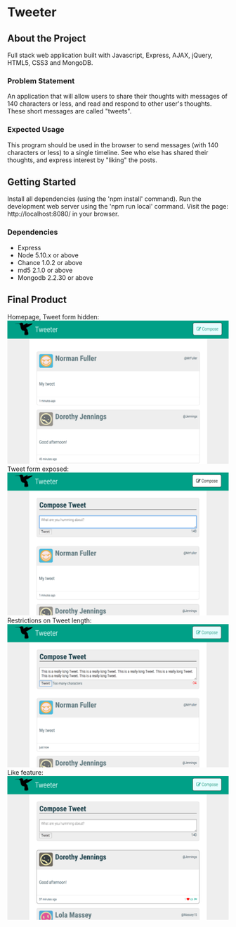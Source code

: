 # Tweeter

## About the Project
Full stack web application built with Javascript, Express, AJAX, jQuery, HTML5, CSS3 and MongoDB.

### Problem Statement

An application that will allow users to share their thoughts with messages of 140 characters or less, and read and respond to other user's thoughts. These short messages are called "tweets".

### Expected Usage

This program should be used in the browser to send messages (with 140 characters or less) to a single timeline. See who else has shared their thoughts, and express interest by "liking" the posts.

## Getting Started
Install all dependencies (using the 'npm install' command). Run the development web server using the 'npm run local' command. Visit the page: http://localhost:8080/ in your browser.

### Dependencies
- Express
- Node 5.10.x or above
- Chance 1.0.2 or above
- md5 2.1.0 or above
- Mongodb 2.2.30 or above

## Final Product
Homepage, Tweet form hidden:
!["Homepage, Tweet form hidden."](https://github.com/lpenstone/tweetr/blob/master/public/images/photo_toggleHidden.png?raw=true)
Tweet form exposed:
!["Tweet form exposed"](https://github.com/lpenstone/tweetr/blob/master/public/images/photo_toggle.png?raw=true)
Restrictions on Tweet length:
!["Restrictions on Tweet length"](https://github.com/lpenstone/tweetr/blob/master/public/images/photo_longTweet.png?raw=true)
Like feature:
!["Like feature"](https://github.com/lpenstone/tweetr/blob/master/public/images/photo_likeFeature.png?raw=true)
